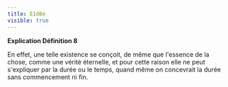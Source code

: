 ```yaml
---
title: E1d8e
visible: true
---
```


**Explication Définition 8**

En effet, une telle existence se conçoit, de même que l'essence de la chose, comme une vérité éternelle, et pour cette raison elle ne peut s'expliquer par la durée ou le temps, quand même on concevrait la durée sans commencement ni fin.